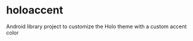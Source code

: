holoaccent
==========

Android library project to customize the Holo theme with a custom accent color
